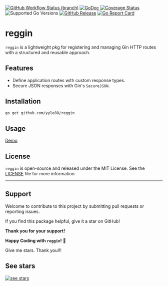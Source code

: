 [![GitHub Workflow Status (branch)](https://img.shields.io/github/actions/workflow/status/yyle88/reggin/release.yml?branch=main&label=BUILD)](https://github.com/yyle88/reggin/actions/workflows/release.yml?query=branch%3Amain)
[![GoDoc](https://pkg.go.dev/badge/github.com/yyle88/reggin)](https://pkg.go.dev/github.com/yyle88/reggin)
[![Coverage Status](https://img.shields.io/coveralls/github/yyle88/reggin/master.svg)](https://coveralls.io/github/yyle88/reggin?branch=main)
![Supported Go Versions](https://img.shields.io/badge/Go-1.22%2C%201.23-lightgrey.svg)
[![GitHub Release](https://img.shields.io/github/release/yyle88/reggin.svg)](https://github.com/yyle88/reggin/releases)
[![Go Report Card](https://goreportcard.com/badge/github.com/yyle88/reggin)](https://goreportcard.com/report/github.com/yyle88/reggin)

# reggin

`reggin` is a lightweight pkg for registering and managing Gin HTTP routes with a structured and reusable approach.

## Features
- Define application routes with custom response types.
- Secure JSON responses with Gin's `SecureJSON`.

## Installation

```bash
go get github.com/yyle88/reggin
```

## Usage

[Demo](internal/demos/demo1x/routers1x/routers.go)

## License

`reggin` is open-source and released under the MIT License. See the [LICENSE](LICENSE) file for more information.

---

## Support

Welcome to contribute to this project by submitting pull requests or reporting issues.

If you find this package helpful, give it a star on GitHub!

**Thank you for your support!**

**Happy Coding with `reggin`!** 🎉

Give me stars. Thank you!!!

## See stars
[![see stars](https://starchart.cc/yyle88/reggin.svg?variant=adaptive)](https://starchart.cc/yyle88/reggin)
